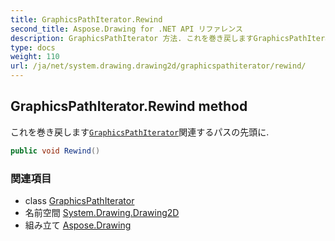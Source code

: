 ```yaml
---
title: GraphicsPathIterator.Rewind
second_title: Aspose.Drawing for .NET API リファレンス
description: GraphicsPathIterator 方法. これを巻き戻しますGraphicsPathIterator関連するパスの先頭に.
type: docs
weight: 110
url: /ja/net/system.drawing.drawing2d/graphicspathiterator/rewind/
---
```

## GraphicsPathIterator.Rewind method

これを巻き戻します[`GraphicsPathIterator`](../)関連するパスの先頭に.

```csharp
public void Rewind()
```

### 関連項目

* class [GraphicsPathIterator](../)
* 名前空間 [System.Drawing.Drawing2D](../../graphicspathiterator/)
* 組み立て [Aspose.Drawing](../../../)


